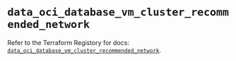 # `data_oci_database_vm_cluster_recommended_network`

Refer to the Terraform Registory for docs: [`data_oci_database_vm_cluster_recommended_network`](https://registry.terraform.io/providers/oracle/oci/6.18.0/docs/data-sources/database_vm_cluster_recommended_network).
